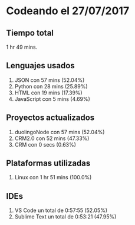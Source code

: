 # Codeando el 27/07/2017

## Tiempo total
1 hr 49 mins.

## Lenguajes usados
1. JSON con 57 mins (52.04%)
1. Python con 28 mins (25.89%)
1. HTML con 19 mins (17.39%)
1. JavaScript con 5 mins (4.69%)

## Proyectos actualizados
1. duolingoNode con 57 mins (52.04%)
1. CRM2.0 con 52 mins (47.33%)
1. CRM con 0 secs (0.63%)

## Plataformas utilizadas
1. Linux con 1 hr 51 mins (100.0%)

## IDEs
1. VS Code un total de 0:57:55 (52.05%)
1. Sublime Text un total de 0:53:21 (47.95%)
